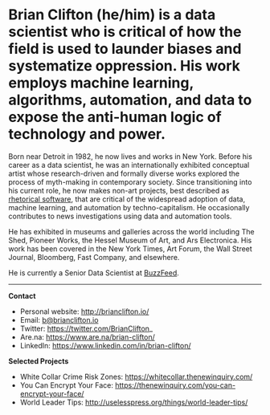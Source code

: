 # Brian Clifton (he/him) is a data scientist who is critical of how the field is used to launder biases and systematize oppression. His work employs machine learning, algorithms, automation, and data to expose the anti-human logic of technology and power.

Born near Detroit in 1982, he now lives and works in New York. Before his career as a data scientist, he was an internationally exhibited conceptual artist whose research-driven and formally diverse works explored the process of myth-making in contemporary society. Since transitioning into his current role, he now makes non-art projects, best described as [rhetorical software](https://thenewinquiry.com/dark-inquiry/), that are critical of the widespread adoption of data, machine learning, and automation by techno-capitalism. He occasionally contributes to news investigations using data and automation tools.

He has exhibited in museums and galleries across the world including The Shed, Pioneer Works, the Hessel Museum of Art, and Ars Electronica. His work has been covered in the New York Times, Art Forum, the Wall Street Journal, Bloomberg, Fast Company, and elsewhere.

He is currently a Senior Data Scientist at [BuzzFeed](https://github.com/buzzfeed).


---

**Contact**

- Personal website: http://brianclifton.io/
- Email: b@brianclifton.io
- Twitter: https://twitter.com/BrianClifton_
- Are.na: https://www.are.na/brian-clifton/
- LinkedIn: https://www.linkedin.com/in/brian-clifton/

**Selected Projects**

- White Collar Crime Risk Zones: https://whitecollar.thenewinquiry.com/
- You Can Encrypt Your Face: https://thenewinquiry.com/you-can-encrypt-your-face/
- World Leader Tips: http://uselesspress.org/things/world-leader-tips/
